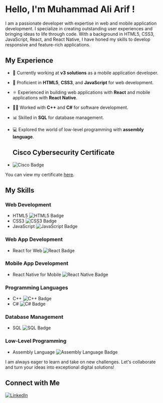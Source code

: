 # Hello, I'm Muhammad Ali Arif !

I am a passionate developer with expertise in web and mobile application development. I specialize in creating outstanding user experiences and bringing ideas to life through code. With a background in HTML5, CSS3, JavaScript, React, and React Native, I have honed my skills to develop responsive and feature-rich applications.

## My Experience

- 💼 Currently working at **v3 solutions** as a mobile application developer.
- 🚀 Proficient in **HTML5**, **CSS3**, and **JavaScript** for web development.
- ⚛️ Experienced in building web applications with **React** and mobile applications with **React Native**.
- 👨‍💻 Worked with **C++** and **C#** for software development.
- 📊 Skilled in **SQL** for database management.
- 💻 Explored the world of low-level programming with **assembly language**.

  ## Cisco Cybersecurity Certificate

- ![Cisco Badge](https://img.shields.io/badge/Cisco_Cybersecurity-Certificate-red?style=for-the-badge)

You can view my certificate [here](https://drive.google.com/file/d/1muLH1tYZGOVHyD6FbJmg1uGYum4T-AMr/view?usp=sharing).


## My Skills

### Web Development

- HTML5 ![HTML5 Badge](https://img.shields.io/badge/HTML5-E34F26?style=for-the-badge&logo=html5&logoColor=white)
- CSS3 ![CSS3 Badge](https://img.shields.io/badge/CSS3-1572B6?style=for-the-badge&logo=css3&logoColor=white)
- JavaScript ![JavaScript Badge](https://img.shields.io/badge/JavaScript-F7DF1E?style=for-the-badge&logo=javascript&logoColor=black)

### Web App Development

- React for Web ![React Badge](https://img.shields.io/badge/React-61DAFB?style=for-the-badge&logo=react&logoColor=white)
  
### Mobile App Development

- React Native for Mobile ![React Native Badge](https://img.shields.io/badge/React_Native-61DAFB?style=for-the-badge&logo=react&logoColor=white)

### Programming Languages

- C++ ![C++ Badge](https://img.shields.io/badge/C++-00599C?style=for-the-badge&logo=c%2B%2B&logoColor=white)
- C# ![C# Badge](https://img.shields.io/badge/C%23-239120?style=for-the-badge&logo=c-sharp&logoColor=white)

### Database Management

- SQL ![SQL Badge](https://img.shields.io/badge/SQL-4479A1?style=for-the-badge&logo=sql&logoColor=white)

### Low-Level Programming

- Assembly Language ![Assembly Language Badge](https://img.shields.io/badge/Assembly-000000?style=for-the-badge)

I am always eager to learn and take on new challenges. Let's collaborate and turn your ideas into exceptional digital solutions!

## Connect with Me

[![LinkedIn](https://img.shields.io/badge/LinkedIn-YourLinkedInURL-blue?style=for-the-badge&logo=linkedin)](YourLinkedInURL)


